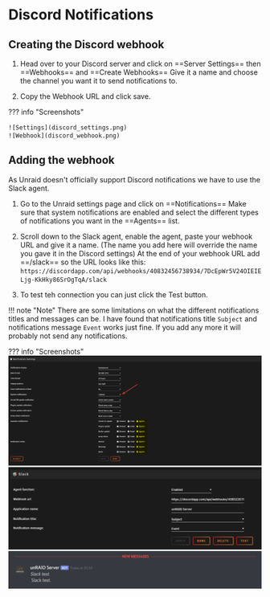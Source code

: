 # Discord Notifications

## Creating the Discord webhook

1. Head over to your Discord server and  click on ==Server Settings== then ==Webhooks== and ==Create Webhooks== Give it a name and choose the channel you want it to send notifications to. 

2. Copy the Webhook URL and click save. 

??? info "Screenshots"

    ![Settings](discord_settings.png)
    ![Webhook](discord_webhook.png)

## Adding the webhook

As Unraid doesn't officially support Discord notifications we have to use the Slack agent.

1. Go to the Unraid settings page and click on ==Notifications== 
Make sure that system notifications are enabled and select the different types of notifications you want in the ==Agents== list. 

2. Scroll down to the Slack agent, enable the agent, paste your webhook URL and give it a name. (The name you add here will override the name you gave it in the Discord settings)
At the end of your webhook URL add ==/slack== so the URL looks like this: `https://discordapp.com/api/webhooks/40832456738934/7DcEpWr5V24OIEIELjg-KkHky86SrOgTqA/slack`
3. To test teh connection you can just click the Test button.

!!! note "Note"
    There are some limitations on what the different notifications titles and messages can be. 
    I have found that notifications title `Subject` and notifications message `Event` works just fine. If you add any more it will probably not send any notifications. 

??? info "Screenshots"
    ![Notifications](unraid_notifications.png)
    ![Agent](unraid_agent.png)
    ![Test](discord_event.png)